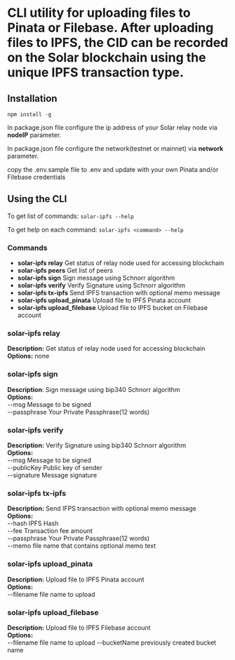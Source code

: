 # CLI utility for uploading files to Pinata or Filebase.  After uploading files to IPFS, the CID can be recorded on the Solar blockchain using the unique IPFS transaction type.

## Installation
`npm install -g`

In package.json file configure the ip address of your Solar relay node via **nodeIP** parameter. 

In package.json file configure the network(testnet or mainnet) via **network** parameter.

copy the .env.sample file to .env and update with your own Pinata and/or Filebase credentials

## Using the CLI
To get list of commands: `solar-ipfs --help`

To get help on each command: `solar-ipfs <command> --help`

### Commands
* **solar-ipfs relay**   Get status of relay node used for accessing blockchain
* **solar-ipfs peers**   Get list of peers
* **solar-ipfs sign**   Sign message using Schnorr algorithm
* **solar-ipfs verify**   Verify Signature using Schnorr algorithm
* **solar-ipfs tx-ipfs**   Send IPFS transaction with optional memo message
* **solar-ipfs upload_pinata**   Upload file to IPFS Pinata account
* **solar-ipfs upload_filebase**   Upload file to IPFS bucket on Filebase account


### **solar-ipfs relay**
**Description:** Get status of relay node used for accessing blockchain  
**Options:** none  

###  **solar-ipfs sign**
**Description**: Sign message using bip340 Schnorr algorithm  
**Options:**  
  --msg  Message to be signed  
  --passphrase  Your Private Passphrase(12 words)  

###  **solar-ipfs verify**
**Description:** Verify Signature using bip340 Schnorr algorithm  
**Options:**  
  --msg  Message to be signed  
  --publicKey   Public key of sender  
  --signature   Message signature  

###  **solar-ipfs tx-ipfs**
**Description:** Send IFPS transaction with optional memo message  
**Options:**  
  --hash  IPFS Hash  
  --fee  Transaction fee amount  
  --passphrase  Your Private Passphrase(12 words)  
  --memo  file name that contains optional memo text 
  
###  **solar-ipfs upload_pinata**
**Description:** Upload file to IPFS Pinata account  
**Options:**  
  --filename  file name to upload

###  **solar-ipfs upload_filebase**
**Description:** Upload file to IPFS Filebase account  
**Options:**  
  --filename  file name to upload
  --bucketName previously created bucket name
